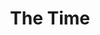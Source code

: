 ---
title: "The Time"
summary: "The Time, also known as Morris Day and the Time and The Original 7ven, is an American musical group founded in Minneapolis in 1981. Their work has been a part of the formation of the Minneapolis sound, featuring a mix of soul music and dance music with funk, rock n roll, and more. Led by singer-songwriter Morris Day the band members are known for having been close Prince associates, and are arguably the most successful artists who have worked with Prince, achieving particular popularity with R&B fans with tracks such as \"The Bird\", \"Cool\", and \"Jungle Love\". Former members Jimmy Jam and Terry Lewis went on to a prominent production career after they left the band in 1983, while Day and guitarist Jesse Johnson recorded solo material in addition to their work with the Time."
image: "the-time.jpg"
apple_music_artist_url: "https://music.apple.com/gb/artist/the-time/166302"
wikipedia_url: "https://en.wikipedia.org/wiki/The_Time_(band)"
---